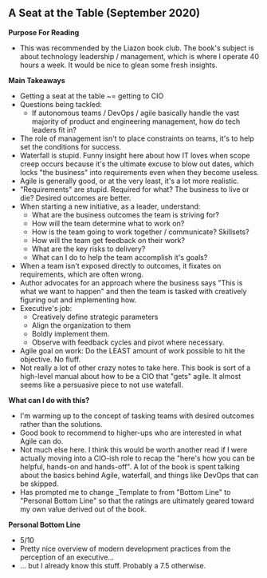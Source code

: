 ## A Seat at the Table (September 2020)

**Purpose For Reading**
- This was recommended by the Liazon book club. The book's subject is about technology leadership / management, which is where I operate 40 hours a week. It would be nice to glean some fresh insights.
 
**Main Takeaways**
- Getting a seat at the table ~= getting to CIO 
- Questions being tackled:
	- If autonomous teams / DevOps / agile basically handle the vast majority of product and engineering management, how do tech leaders fit in?
- The role of management isn't to place constraints on teams, it's to help set the conditions for success.
- Waterfall is stupid. Funny insight here about how IT loves when scope creep occurs because it's the ultimate excuse to blow out dates, which locks "the business" into requirements even when they become useless.
- Agile is generally good, or at the very least, it's a lot more realistic.
- "Requirements" are stupid. Required for what? The business to live or die? Desired outcomes are better.
- When starting a new initiative, as a leader, understand:
	- What are the business outcomes the team is striving for?
	- How will the team determine what to work on?
	- How is the team going to work together / communicate? Skillsets?
	- How will the team get feedback on their work?
	- What are the key risks to delivery?
	- What can I do to help the team accomplish it's goals?
- When a team isn't exposed directly to outcomes, it fixates on requirements, which are often wrong.
- Author advocates for an approach where the business says "This is what we want to happen" and then the team is tasked with creatively figuring out and implementing how.
- Executive's job:
	- Creatively define strategic parameters
	- Align the organization to them
	- Boldly implement them.
	- Observe with feedback cycles and pivot where necessary.
- Agile goal on work: Do the LEAST amount of work possible to hit the objective. No fluff.
- Not really a lot of other crazy notes to take here. This book is sort of a high-level manual about how to be a CIO that "gets" agile. It almost seems like a persuasive piece to not use watefall.

**What can I do with this?**
- I'm warming up to the concept of tasking teams with desired outcomes rather than the solutions.
- Good book to recommend to higher-ups who are interested in what Agile can do.
- Not much else here. I think this would be worth another read if I were actually moving into a CIO-ish role to recap the "here's how you can be helpful, hands-on and hands-off". A lot of the book is spent talking about the basics behind Agile, waterfall, and things like DevOps that can be skipped.
- Has prompted me to change _Template to from "Bottom Line" to "Personal Bottom Line" so that the ratings are ultimately geared toward my own value derived out of the book.

**Personal Bottom Line**
- 5/10
- Pretty nice overview of modern development practices from the perception of an executive...
- ... but I already know this stuff. Probably a 7.5 otherwise.
<!--stackedit_data:
eyJoaXN0b3J5IjpbLTE2NzEzNjA4NTNdfQ==
-->